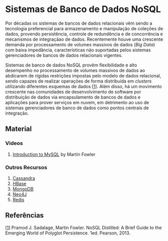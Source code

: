 # Sistemas de Banco de Dados NoSQL

Por d&eacute;cadas os sistemas de bancos de dados relacionais v&ecirc;m sendo a tecnologia preferencial para armazenamento e manipula&ccedil;&atilde;o de cole&ccedil;&otilde;es de dados, provendo persist&ecirc;ncia, controle de redund&ecirc;ncia e de concorr&ecirc;ncia e mecanismos de integra&ccedil;&atilde;ao de dados. Recentemente houve uma crescente demanda por processamento de volumes massivos de dados (*Big Data*) com baixa imped&acirc;ncia, caracter&iacute;sticas n&atilde;o suportadas pelos sistemas gerenciadores de bancos de dados relacionais vigentes.

Sistemas de banco de dados NoSQL prov&ecirc;m flexibilidade e alto desempenho no processamento de volumes massivos de dados ao abdicarem de r&iacute;gidas restri&ccedil;&otilde;es impostas pelo modelo de dados relacional, sendo capazes de realizar opera&ccedil;&otilde;es de forma distribu&iacute;da em *clusters* utilizando diferentes esquemas de dados \[[1](#Sadalage-2013-BOOK)\]. Al&eacute;m disso, h&aacute; um movimento crescente nas comunidades de desenvolvimento de software por distribui&ccedil;&atilde;o de dados via encapsulamento de bancos de dados e aplica&ccedil;&otilde;es para prover servi&ccedil;os em nuvem, em detrimento ao uso de sistemas gerenciadores de banco de dados como pontos centrais de integra&ccedil;&atilde;o.

## Material

### Videos

1. [Introduction to MySQL](https://youtu.be/qI_g07C_Q5I)  by Martin Fowler

### Outros Recursos

1. [Cassandra](https://cassandra.apache.org/)
1. [HBase](https://hbase.apache.org/)
1. [MongoDB](https://www.mongodb.com/)
1. [Neo4J](https://neo4j.com/)
1. [Redis](https://redis.io/)


## Refer&ecirc;ncias

<a name="Sadalage-2013-BOOK"></a>\[[1][1]\] Pramod J. Sadalage, Martin Fowler. NoSQL Distilled: A Brief Guide to the Emerging World of Polyglot Persistence. 1ed. Pearson, 2013.

[1]: https://doi.org/10.5555/2381014
